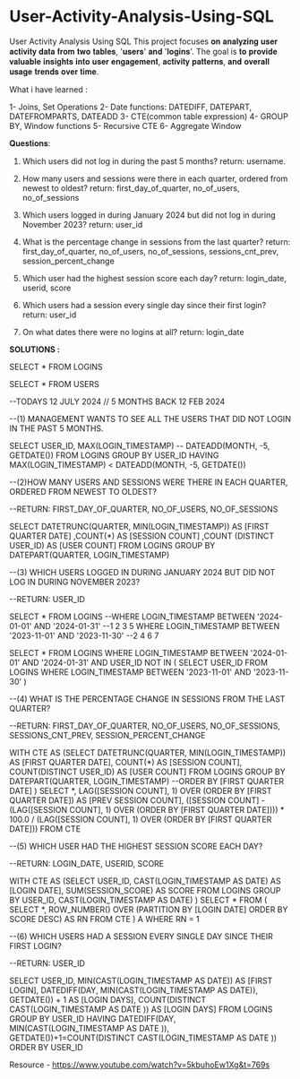 # User-Activity-Analysis-Using-SQL
User Activity Analysis Using SQL
This project focuses 𝐨𝐧 𝐚𝐧𝐚𝐥𝐲𝐳𝐢𝐧𝐠 𝐮𝐬𝐞𝐫 𝐚𝐜𝐭𝐢𝐯𝐢𝐭𝐲 𝐝𝐚𝐭𝐚 𝐟𝐫𝐨𝐦 𝐭𝐰𝐨 𝐭𝐚𝐛𝐥𝐞𝐬, '𝐮𝐬𝐞𝐫𝐬' 𝐚𝐧𝐝 '𝐥𝐨𝐠𝐢𝐧𝐬'. The goal is 𝐭𝐨 𝐩𝐫𝐨𝐯𝐢𝐝𝐞 𝐯𝐚𝐥𝐮𝐚𝐛𝐥𝐞 𝐢𝐧𝐬𝐢𝐠𝐡𝐭𝐬 𝐢𝐧𝐭𝐨 𝐮𝐬𝐞𝐫 𝐞𝐧𝐠𝐚𝐠𝐞𝐦𝐞𝐧𝐭, 𝐚𝐜𝐭𝐢𝐯𝐢𝐭𝐲 𝐩𝐚𝐭𝐭𝐞𝐫𝐧𝐬, 𝐚𝐧𝐝 𝐨𝐯𝐞𝐫𝐚𝐥𝐥 𝐮𝐬𝐚𝐠𝐞 𝐭𝐫𝐞𝐧𝐝𝐬 𝐨𝐯𝐞𝐫 𝐭𝐢𝐦𝐞.

What i have learned :

1- Joins, Set Operations
2- Date functions: DATEDIFF, DATEPART, DATEFROMPARTS, DATEADD
3- CTE(common table expression)
4- GROUP BY, Window functions
5- Recursive CTE
6- Aggregate Window 

𝐐𝐮𝐞𝐬𝐭𝐢𝐨𝐧𝐬:

1. Which users did not log in during the past 5 months? 
return: username.

2. How many users and sessions were there in each quarter, ordered from newest to oldest?
return: first_day_of_quarter, no_of_users, no_of_sessions

3. Which users logged in during January 2024 but did not log in during November 2023?
return: user_id

4. What is the percentage change in sessions from the last quarter?
return: first_day_of_quarter, no_of_users, no_of_sessions, sessions_cnt_prev, session_percent_change

5. Which user had the highest session score each day?
return: login_date, userid, score

6. Which users had a session every single day since their first login?
return: user_id

7. On what dates there were no logins at all?
return: login_date

**SOLUTIONS :**

SELECT * FROM LOGINS

SELECT * FROM USERS

--TODAYS 12 JULY 2024 // 5 MONTHS BACK 12 FEB 2024

--(1) MANAGEMENT WANTS TO SEE ALL THE USERS THAT DID NOT LOGIN IN THE PAST 5 MONTHS.

SELECT USER_ID, MAX(LOGIN_TIMESTAMP) -- DATEADD(MONTH, -5, GETDATE())
FROM LOGINS
GROUP BY USER_ID
HAVING MAX(LOGIN_TIMESTAMP) < DATEADD(MONTH, -5, GETDATE())

--(2)HOW MANY USERS AND SESSIONS WERE THERE IN EACH QUARTER, ORDERED FROM NEWEST TO OLDEST?

--RETURN: FIRST_DAY_OF_QUARTER, NO_OF_USERS, NO_OF_SESSIONS 

SELECT DATETRUNC(QUARTER, MIN(LOGIN_TIMESTAMP)) AS [FIRST QUARTER DATE]
 ,COUNT(*) AS [SESSION COUNT]
 ,COUNT (DISTINCT USER_ID) AS [USER COUNT]
FROM LOGINS
GROUP BY DATEPART(QUARTER, LOGIN_TIMESTAMP)

--(3) WHICH USERS LOGGED IN DURING JANUARY 2024 BUT DID NOT LOG IN DURING NOVEMBER 2023?

--RETURN: USER_ID 

SELECT *
FROM LOGINS
--WHERE LOGIN_TIMESTAMP BETWEEN '2024-01-01' AND '2024-01-31'
--1 2 3 5
WHERE LOGIN_TIMESTAMP
BETWEEN '2023-11-01' AND '2023-11-30'
--2 4 6 7

SELECT *
FROM LOGINS
WHERE LOGIN_TIMESTAMP
      BETWEEN '2024-01-01' AND '2024-01-31'
      AND USER_ID NOT IN (
                             SELECT USER_ID
                             FROM LOGINS
                             WHERE LOGIN_TIMESTAMP
                             BETWEEN '2023-11-01' AND '2023-11-30'
                         )

    
--(4) WHAT IS THE PERCENTAGE CHANGE IN SESSIONS FROM THE LAST QUARTER?

--RETURN: FIRST_DAY_OF_QUARTER, NO_OF_USERS, NO_OF_SESSIONS, SESSIONS_CNT_PREV, SESSION_PERCENT_CHANGE


WITH CTE
AS (SELECT DATETRUNC(QUARTER, MIN(LOGIN_TIMESTAMP)) AS [FIRST QUARTER DATE],
           COUNT(*) AS [SESSION COUNT],
           COUNT(DISTINCT USER_ID) AS [USER COUNT]
    FROM LOGINS
    GROUP BY DATEPART(QUARTER, LOGIN_TIMESTAMP)
   --ORDER   BY [FIRST QUARTER DATE]
   )
SELECT *,
       LAG([SESSION COUNT], 1) OVER (ORDER BY [FIRST QUARTER DATE]) AS [PREV SESSION COUNT],
       ([SESSION COUNT] - (LAG([SESSION COUNT], 1) OVER (ORDER BY [FIRST QUARTER DATE]))) * 100.0
       / (LAG([SESSION COUNT], 1) OVER (ORDER BY [FIRST QUARTER DATE]))
FROM CTE


--(5) WHICH USER HAD THE HIGHEST SESSION SCORE EACH DAY?

--RETURN: LOGIN_DATE, USERID, SCORE


WITH CTE
AS (SELECT USER_ID,
           CAST(LOGIN_TIMESTAMP AS DATE) AS [LOGIN DATE],
           SUM(SESSION_SCORE) AS SCORE
    FROM LOGINS
    GROUP BY USER_ID,
             CAST(LOGIN_TIMESTAMP AS DATE)
   )
SELECT * FROM (
    SELECT *, ROW_NUMBER() OVER (PARTITION BY [LOGIN DATE] ORDER BY SCORE DESC) AS RN FROM CTE
) A
WHERE RN = 1


--(6) WHICH USERS HAD A SESSION EVERY SINGLE DAY SINCE THEIR FIRST LOGIN?

--RETURN: USER_ID


SELECT USER_ID,
       MIN(CAST(LOGIN_TIMESTAMP AS DATE)) AS [FIRST LOGIN],
       DATEDIFF(DAY, MIN(CAST(LOGIN_TIMESTAMP AS DATE)), GETDATE()) + 1 AS [LOGIN DAYS],
	   COUNT(DISTINCT CAST(LOGIN_TIMESTAMP AS DATE )) AS [LOGIN DAYS]
FROM LOGINS
GROUP BY USER_ID
HAVING DATEDIFF(DAY, MIN(CAST(LOGIN_TIMESTAMP AS DATE )), GETDATE())+1=COUNT(DISTINCT CAST(LOGIN_TIMESTAMP AS DATE ))
ORDER BY USER_ID


Resource - https://www.youtube.com/watch?v=5kbuhoEw1Xg&t=769s
